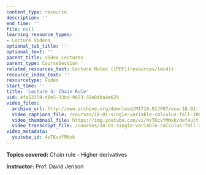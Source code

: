 ```yaml
---
content_type: resource
description: ''
end_time: ''
file: null
learning_resource_types:
- Lecture Videos
optional_tab_title: ''
optional_text: ''
parent_title: Video Lectures
parent_type: CourseSection
related_resources_text: Lecture Notes ([PDF](resources/lec4))
resource_index_text: ''
resourcetype: Video
start_time: ''
title: 'Lecture 4: Chain Rule'
uid: 4fa53159-d8e5-33bd-9673-32e84ba4e629
video_files:
  archive_url: http://www.archive.org/download/MIT18.01JF07/ocw-18.01-f07-lec04_300k.mp4
  video_captions_file: /courses/18-01-single-variable-calculus-fall-2006/5d87a14cb1f95218b112e6ec67068d3c_4sTKcvYMNxk.vtt
  video_thumbnail_file: https://img.youtube.com/vi/4sTKcvYMNxk/default.jpg
  video_transcript_file: /courses/18-01-single-variable-calculus-fall-2006/ee7b29af07d1911250710c608f553a2e_4sTKcvYMNxk.pdf
video_metadata:
  youtube_id: 4sTKcvYMNxk
---
```


**Topics covered:** Chain rule - Higher derivatives

**Instructor:** Prof. David Jerison